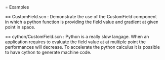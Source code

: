= Examples

== CustomField.scn :
   Demonstrate the use of the CustomField component in which a python function is providing the
   field value and gradient at given point in space.

== cython/CustomField.scn :
   Python is a really slow langage. When an application requires to evaluate the field value at
   at multiple point the performances will decrease. To accelerate the python calculus it is
   possible to have cython to generate machine code.
